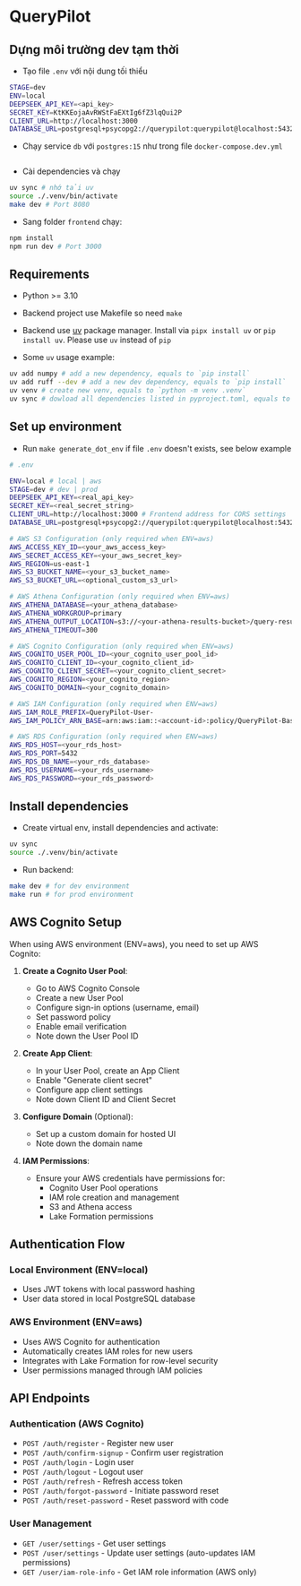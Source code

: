# QueryPilot

## Dựng môi trường dev tạm thời

- Tạo file `.env` với nội dung tối thiểu

```bash
STAGE=dev
ENV=local
DEEPSEEK_API_KEY=<api_key>
SECRET_KEY=KtKKEojaAvRWStFaEXtIg6fZ3lqQui2P
CLIENT_URL=http://localhost:3000
DATABASE_URL=postgresql+psycopg2://querypilot:querypilot@localhost:5432/querypilot
```

- Chạy service `db` với `postgres:15` như trong file `docker-compose.dev.yml`

```

```

- Cài dependencies và chạy

```bash
uv sync # nhớ tải uv
source ./.venv/bin/activate
make dev # Port 8080
```

- Sang folder `frontend` chạy:

```bash
npm install
npm run dev # Port 3000
```

## Requirements

- Python >= 3.10
- Backend project use Makefile so need `make`
- Backend use [uv](https://docs.astral.sh/uv/) package manager. Install via `pipx install uv` or `pip install uv`. Please use `uv` instead of `pip`

- Some `uv` usage example:

```bash
uv add numpy # add a new dependency, equals to `pip install`
uv add ruff --dev # add a new dev dependency, equals to `pip install`
uv venv # create new venv, equals to `python -m venv .venv`
uv sync # dowload all dependencies listed in pyproject.toml, equals to `pip install -r requirements`
```

## Set up environment

- Run `make generate_dot_env` if file `.env` doesn't exists, see below example

```bash
# .env

ENV=local # local | aws
STAGE=dev # dev | prod
DEEPSEEK_API_KEY=<real_api_key>
SECRET_KEY=<real_secret_string>
CLIENT_URL=http://localhost:3000 # Frontend address for CORS settings
DATABASE_URL=postgresql+psycopg2://querypilot:querypilot@localhost:5432/querypilot # Recommend run postgreSQL locally using `docker-compose.yml`, run before backend

# AWS S3 Configuration (only required when ENV=aws)
AWS_ACCESS_KEY_ID=<your_aws_access_key>
AWS_SECRET_ACCESS_KEY=<your_aws_secret_key>
AWS_REGION=us-east-1
AWS_S3_BUCKET_NAME=<your_s3_bucket_name>
AWS_S3_BUCKET_URL=<optional_custom_s3_url>

# AWS Athena Configuration (only required when ENV=aws)
AWS_ATHENA_DATABASE=<your_athena_database>
AWS_ATHENA_WORKGROUP=primary
AWS_ATHENA_OUTPUT_LOCATION=s3://<your-athena-results-bucket>/query-results/
AWS_ATHENA_TIMEOUT=300

# AWS Cognito Configuration (only required when ENV=aws)
AWS_COGNITO_USER_POOL_ID=<your_cognito_user_pool_id>
AWS_COGNITO_CLIENT_ID=<your_cognito_client_id>
AWS_COGNITO_CLIENT_SECRET=<your_cognito_client_secret>
AWS_COGNITO_REGION=<your_cognito_region>
AWS_COGNITO_DOMAIN=<your_cognito_domain>

# AWS IAM Configuration (only required when ENV=aws)
AWS_IAM_ROLE_PREFIX=QueryPilot-User-
AWS_IAM_POLICY_ARN_BASE=arn:aws:iam::<account-id>:policy/QueryPilot-Base-Policy

# AWS RDS Configuration (only required when ENV=aws)
AWS_RDS_HOST=<your_rds_host>
AWS_RDS_PORT=5432
AWS_RDS_DB_NAME=<your_rds_database>
AWS_RDS_USERNAME=<your_rds_username>
AWS_RDS_PASSWORD=<your_rds_password>
```

## Install dependencies

- Create virtual env, install dependencies and activate:

```bash
uv sync
source ./.venv/bin/activate
```

- Run backend:

```bash
make dev # for dev environment
make run # for prod environment
```

## AWS Cognito Setup

When using AWS environment (ENV=aws), you need to set up AWS Cognito:

1. **Create a Cognito User Pool**:

   - Go to AWS Cognito Console
   - Create a new User Pool
   - Configure sign-in options (username, email)
   - Set password policy
   - Enable email verification
   - Note down the User Pool ID

2. **Create App Client**:

   - In your User Pool, create an App Client
   - Enable "Generate client secret"
   - Configure app client settings
   - Note down Client ID and Client Secret

3. **Configure Domain** (Optional):

   - Set up a custom domain for hosted UI
   - Note down the domain name

4. **IAM Permissions**:
   - Ensure your AWS credentials have permissions for:
     - Cognito User Pool operations
     - IAM role creation and management
     - S3 and Athena access
     - Lake Formation permissions

## Authentication Flow

### Local Environment (ENV=local)

- Uses JWT tokens with local password hashing
- User data stored in local PostgreSQL database

### AWS Environment (ENV=aws)

- Uses AWS Cognito for authentication
- Automatically creates IAM roles for new users
- Integrates with Lake Formation for row-level security
- User permissions managed through IAM policies

## API Endpoints

### Authentication (AWS Cognito)

- `POST /auth/register` - Register new user
- `POST /auth/confirm-signup` - Confirm user registration
- `POST /auth/login` - Login user
- `POST /auth/logout` - Logout user
- `POST /auth/refresh` - Refresh access token
- `POST /auth/forgot-password` - Initiate password reset
- `POST /auth/reset-password` - Reset password with code

### User Management

- `GET /user/settings` - Get user settings
- `POST /user/settings` - Update user settings (auto-updates IAM permissions)
- `GET /user/iam-role-info` - Get IAM role information (AWS only)
